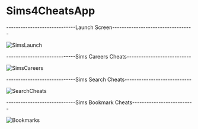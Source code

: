 # Sims4CheatsApp

-----------------------------Launch Screen----------------------------------

![SimsLaunch](https://media.giphy.com/media/n6vU4gyPzLqg5tK93Q/giphy.gif)

-----------------------------Sims Careers Cheats---------------------------

![SimsCareers](https://media.giphy.com/media/jS07k3qXzXyzo0Z0jw/giphy.gif)


-----------------------------Sims Search Cheats----------------------------

![SearchCheats](https://media.giphy.com/media/455xXXUubySZwGTiVt/giphy.gif)

-----------------------------Sims Bookmark Cheats--------------------------

![Bookmarks](https://media.giphy.com/media/HwSl15fXcjSSJBXDlY/giphy.gif)
